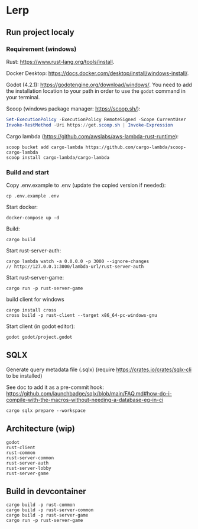 # Lerp

## Run project localy


### Requirement (windows)

Rust: https://www.rust-lang.org/tools/install.

Docker Desktop: https://docs.docker.com/desktop/install/windows-install/.

Godot (4.2.1): https://godotengine.org/download/windows/. You need to add the installation location to your path in order to use the `godot` command in your terminal.

Scoop (windows package manager: https://scoop.sh/):

```powershell
Set-ExecutionPolicy -ExecutionPolicy RemoteSigned -Scope CurrentUser
Invoke-RestMethod -Uri https://get.scoop.sh | Invoke-Expression
```

Cargo lambda (https://github.com/awslabs/aws-lambda-rust-runtime):

```
scoop bucket add cargo-lambda https://github.com/cargo-lambda/scoop-cargo-lambda
scoop install cargo-lambda/cargo-lambda
```

### Build and start

Copy .env.example to .env (update the copied version if needed):

```
cp .env.example .env
```

Start docker:

```
docker-compose up -d
```

Build:

```
cargo build
```

Start rust-server-auth:

```
cargo lambda watch -a 0.0.0.0 -p 3000 --ignore-changes
// http://127.0.0.1:3000/lambda-url/rust-server-auth
```

Start rust-server-game:

```
cargo run -p rust-server-game
```

build client for windows

```
cargo install cross
cross build -p rust-client --target x86_64-pc-windows-gnu
```

Start client (in godot editor):

```
godot godot/project.godot
```

## SQLX

Generate query metadata file (.sqlx) (require https://crates.io/crates/sqlx-cli to be installed)

See doc to add it as a pre-commit hook: https://github.com/launchbadge/sqlx/blob/main/FAQ.md#how-do-i-compile-with-the-macros-without-needing-a-database-eg-in-ci

```
cargo sqlx prepare --workspace
```

## Architecture (wip)

```
godot
rust-client
rust-common
rust-server-common
rust-server-auth
rust-server-lobby
rust-server-game
```
## Build in devcontainer

```console
cargo build -p rust-common
cargo build -p rust-server-common
cargo build -p rust-server-game
cargo run -p rust-server-game
```







